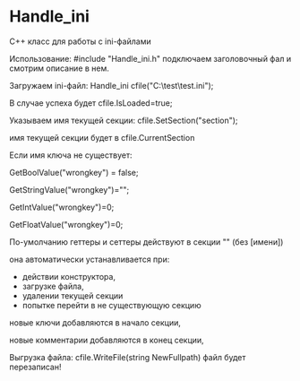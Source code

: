 # Handle_ini
 C++ класс для работы с ini-файлами
 
 Использование:
 #include "Handle_ini.h" подключаем заголовочный фал и смотрим описание в нем.
 
 Загружаем ini-файл: Handle_ini cfile("C:\\test\\test.ini");
 
 В случае успеха будет cfile.IsLoaded=true;
 
 Указываем имя текущей секции: cfile.SetSection("section");
 
  имя текущей секции будет в cfile.CurrentSection
  
  Если имя ключа не существует:
  
   GetBoolValue("wrongkey") = false;
   
   GetStringValue("wrongkey")="";
   
   GetIntValue("wrongkey")=0;
   
   GetFloatValue("wrongkey")=0;
   
  По-умолчанию геттеры и сеттеры действуют в секции "" (без [имени])
  
  она автоматически устанавливается при:
  
   - действии конструктора,
   - загрузке файла,
   - удалении текущей секции
   - попытке перейти в не существующую секцию
  
  новые ключи добавляются в начало секции,
  
  новые комментарии добавляются в конец секции,
  
  Выгрузка файла: cfile.WriteFile(string NewFullpath) файл будет перезаписан!
